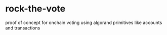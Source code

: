 # rock-the-vote
proof of concept for onchain voting using algorand primitives like accounts and transactions
